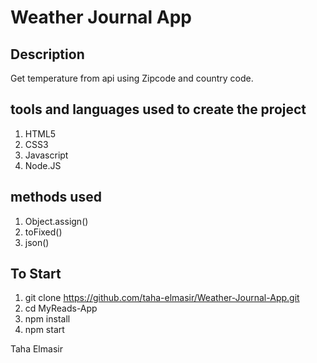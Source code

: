 # Weather Journal App

## Description

Get temperature from api using Zipcode and country code.

## tools and languages used to create the project

1. HTML5
2. CSS3
3. Javascript
4. Node.JS

## methods used

1. Object.assign()
2. toFixed()
3. json()

## To Start

1. git clone https://github.com/taha-elmasir/Weather-Journal-App.git
2. cd MyReads-App
3. npm install
4. npm start

Taha Elmasir
